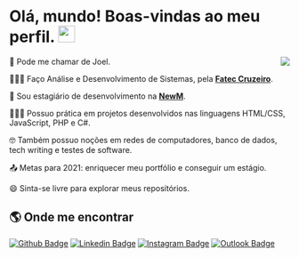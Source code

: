 # Olá, mundo! Boas-vindas ao meu perfil. <img src="https://raw.githubusercontent.com/iampavangandhi/iampavangandhi/master/gifs/Hi.gif" width="30px">

<a href="https://github.com/anuraghazra/github-readme-stats">
  <img
    align="right"
    src="https://github-readme-stats.vercel.app/api/top-langs/?username=joeldosanjos"
  />
</a>

🤠 Pode me chamar de Joel.

👨🏻‍🎓 Faço Análise e Desenvolvimento de Sistemas, pela <a href="https://www.fateccruzeiro.edu.br"><b>Fatec Cruzeiro</b></a>.

💼 Sou estagiário de desenvolvimento na <a href="https://newm.com.br/"><b>NewM</b></a>.

👨🏻‍💻 Possuo prática em projetos desenvolvidos nas linguagens HTML/CSS, JavaScript, PHP e C#.

🤓 Também possuo noções em redes de computadores, banco de dados, tech writing e testes de software.

📤 Metas para 2021: enriquecer meu portfólio e conseguir um estágio.

😄 Sinta-se livre para explorar meus repositórios.

## 🌎 Onde me encontrar

[![Github Badge](https://img.shields.io/badge/GitHub-100000?style=for-the-badge&logo=github&logoColor=white)](https://github.com/joeldosanjos) 
[![Linkedin Badge](https://img.shields.io/badge/LinkedIn-0077B5?style=for-the-badge&logo=linkedin&logoColor=white)](https://www.linkedin.com/in/joeldosanjos/)
[![Instagram Badge](https://img.shields.io/badge/Instagram-E4405F?style=for-the-badge&logo=instagram&logoColor=white)](https://www.instagram.com/joeldosanjos/)
[![Outlook Badge](https://img.shields.io/badge/Microsoft_Outlook-0078D4?style=for-the-badge&logo=microsoft-outlook&logoColor=white)](mailto:joeel@outlook.com)
